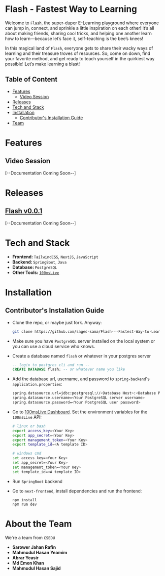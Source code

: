 # Flash - Fastest Way to Learning

Welcome to `Flash`, the super-duper E-Learning playground where everyone can jump in, connect, and sprinkle a little inspiration on each other! It’s all about making friends, sharing cool tricks, and helping one another learn how to learn—because let’s face it, self-teaching is the bee’s knees!

In this magical land of `Flash`, everyone gets to share their wacky ways of learning and their treasure troves of resources. So, come on down, find your favorite method, and get ready to teach yourself in the quirkiest way possible! Let’s make learning a blast!

## Table of Content
- [Features](#features)
    - [Video Session](#video-session)
- [Releases](#releases)
- [Tech and Stack](#tech-and-stack)
- [Installation](#installation)
    - [Contributor's Installation Guide](#contributors-installation-guide)
- [Team](#team)

# Features

## Video Session
[--Documentation Coming Soon--]

# Releases
## [Flash v0.0.1](#fast-v001)
[--Documentation Coming Soon--]

# Tech and Stack
- <b>Frontend: </b> `TailwindCSS`, `NextJS`, `JavaScript`
- <b>Backend: </b> `SpringBoot`, `Java`
- <b>Database: </b> `PostgreSQL`
- <b>Other Tools: </b> [`100msLive`](https://dashboard.100ms.live/developer)

# Installation

## Contributor's Installation Guide

- Clone the repo, or maybe just fork. Anyway:
    ```bash
    git clone https://github.com/saged-sama/Flash---Fastest-Way-to-Learn.git
    ```
- Make sure you have `PostgreSQL` server installed on the local system or you can use a cloud service who knows.
- Create a database named `flash` or whatever in your postgres server
    ```sql
    -- login to postgres cli and run --
    CREATE DATABASE flash; -- or whatever name you like
    ```
- Add the database url, username, and password to `spring-backend`'s `application.properties`:
    ```bash
    spring.datasource.url=jdbc:postgresql://<Database Host>:<Database Port>/<Your Database Name>
    spring.datasource.username=<Your PostgreSQL server username>
    spring.datasource.password=<Your PostgreSQL user password>
    ```
- Go to [100msLive Dashboard](https://dashboard.100ms.live/developer). Set the environment variables for the `100msLive` API:

    ```bash
    # linux or bash
    export access_key=<Your Key>
    export app_secret=<Your Key>
    export management_token=<Your Key>
    export template_id=<A template ID>

    # windows cmd
    set access_key=<Your Key>
    set app_secret=<Your Key>
    set management_token=<Your Key>
    set template_id=<A template ID>

    ```
- Run `SpringBoot` backend
- Go to `next-frontend`, install dependencies and run the frontend:
    ```
    npm install
    npm run dev
    ```

# About the Team

We're a team from `CSEDU`

 - <b>Sarower Jahan Rafin</b>
 - <b>Mahmudul Hasan Yeamim</b>
 - <b>Abrar Yeasir</b>
 - <b>Md Emon Khan</b>
 - <b>Mahmudul Hasan Sajid</b> 